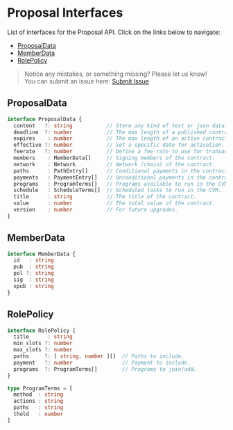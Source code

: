 # Proposal Interfaces

List of interfaces for the Proposal API. Click on the links below to navigate:

- [ProposalData](#proposaldata)  
- [MemberData](#memberdata)  
- [RolePolicy](#rolepolicy)  

> Notice any mistakes, or something missing? Please let us know!  
> You can submit an issue here: [Submit Issue](https://github.com/BitEscrow/escrow-core/issues/new/choose)

## ProposalData

```ts
interface ProposalData {
  content   ?: string           // Store any kind of text or json data.
  deadline  ?: number           // The max length of a published contract.
  expires    : number           // The max length of an active contract.
  effective ?: number           // Set a specific date for activation.
  feerate   ?: number           // Define a fee-rate to use for transactions.
  members    : MemberData[]     // Signing members of the contract.
  network    : Network          // Network (chain) of the contract.
  paths      : PathEntry[]      // Conditional payments in the contract.
  payments   : PaymentEntry[]   // Unconditional payments in the contract.
  programs   : ProgramTerms[]   // Programs available to run in the CVM.
  schedule   : ScheduleTerms[]  // Scheduled tasks to run in the CVM.
  title      : string           // The title of the contract.
  value      : number           // The total value of the contract.
  version    : number           // For future upgrades.
}
```

## MemberData

```ts
interface MemberData {
  id   : string
  pub  : string
  pol ?: string
  sig  : string
  xpub : string
}
```

## RolePolicy

```ts
interface RolePolicy {
  title      : string
  min_slots ?: number
  max_slots ?: number
  paths     ?: [ string, number ][]  // Paths to include.
  payment   ?: number                // Payment to include.
  programs  ?: ProgramTerms[]        // Programs to join/add.
}

type ProgramTerms = [
  method  : string
  actions : string
  paths   : string
  thold   : number
]
```
